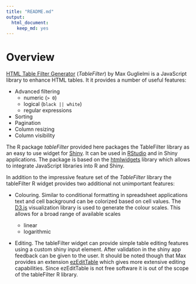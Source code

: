 ```yaml
---
title: "README.md"
output:
  html_document:
    keep_md: yes
---
```


# Overview

[HTML Table Filter Generator](http://tablefilter.free.fr/) (*TableFilter*) by Max Guglielmi is a JavaScript library to enhance HTML tables. It it provides a number of useful features:

* Advanced filtering
    + numeric (```> 0```)
    + logical (```black || white```)
    + regular expressions
* Sorting
* Pagination
* Column resizing
* Column visibility

The R package *tableFilter* provided here packages the TableFilter library as an easy to use widget for [Shiny](http://www.rstudio.com/products/shiny/). It can be used in [RStudio](http://www.rstudio.com/products/RStudio/) and in Shiny applications. The package is based on the [htmlwidgets](https://github.com/ramnathv/htmlwidgets) library which allows to integrate JavaScript libraries into R and Shiny.

In addition to the impressive feature set of the *TableFilter* library the tableFilter R widget provides two additional not unimportant features:

* Colouring. Similar to conditional formatting in spreadsheet applications text and cell background can be colorized based on cell values. The [D3.js](http://d3js.org/) visualization library is used to generate the colour scales. This allows for a broad range of available scales
    + linear
    + logarithmic
    
* Editing. The tableFilter widget can provide simple table editing features using a custom shiny input element. After validation in the shiny app feedback can be given to the user. It should be noted though that Max provides an extension [ezEditTable](http://codecanyon.net/item/-ezedittable-enhance-html-tables/2425123) which gives more extensive editing capabilities. Since ezEditTable is not free software it is out of the scope of the tableFilter R library.
